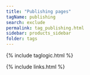 ```yaml
---
title: "Publishing pages"
tagName: publishing
search: exclude
permalink: tag_publishing.html
sidebar: products_sidebar
folder: tags
---
```

{% include taglogic.html %}

{% include links.html %}
